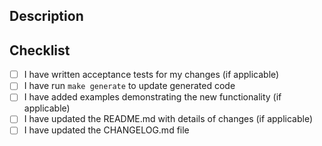 ## Description
<!-- Provide a brief description of the changes in this PR -->

## Checklist
<!-- Mark completed items with an "x" -->
- [ ] I have written acceptance tests for my changes (if applicable)
- [ ] I have run `make generate` to update generated code
- [ ] I have added examples demonstrating the new functionality (if applicable)
- [ ] I have updated the README.md with details of changes (if applicable)
- [ ] I have updated the CHANGELOG.md file
